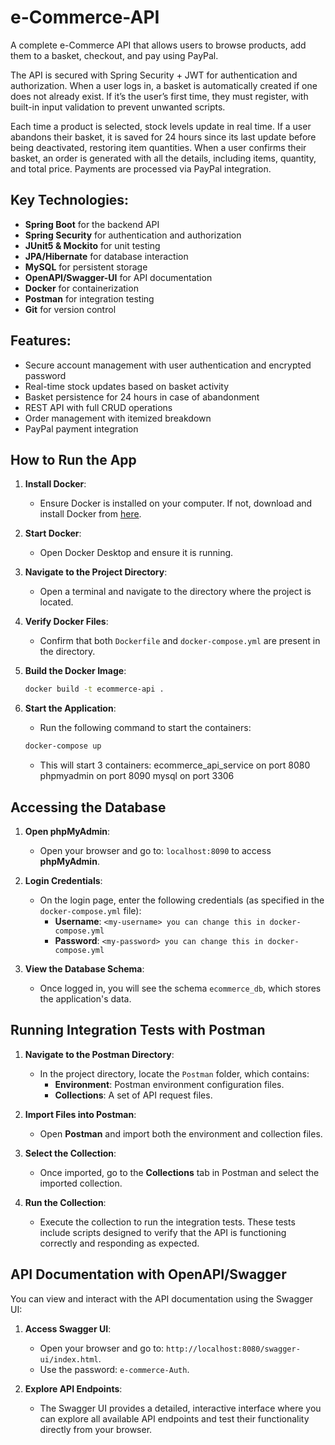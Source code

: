 # e-Commerce-API

A complete e-Commerce API that allows users to browse products, add them to a basket, checkout, and pay using PayPal.

The API is secured with Spring Security + JWT for authentication and authorization. When a user logs in, a basket is automatically created if one does not already exist.
If it’s the user’s first time, they must register, with built-in input validation to prevent unwanted scripts.

Each time a product is selected, stock levels update in real time. If a user abandons their basket, it is saved for 24 hours since its last update before being deactivated, restoring item quantities.
When a user confirms their basket, an order is generated with all the details, including items, quantity, and total price. Payments are processed via PayPal integration.

## Key Technologies:
- **Spring Boot** for the backend API
- **Spring Security** for authentication and authorization
- **JUnit5 & Mockito** for unit testing
- **JPA/Hibernate** for database interaction
- **MySQL** for persistent storage
- **OpenAPI/Swagger-UI** for API documentation
- **Docker** for containerization
- **Postman** for integration testing
- **Git** for version control

## Features:
- Secure account management with user authentication and encrypted password
- Real-time stock updates based on basket activity
- Basket persistence for 24 hours in case of abandonment
- REST API with full CRUD operations
- Order management with itemized breakdown
- PayPal payment integration

## How to Run the App

1. **Install Docker**:
   - Ensure Docker is installed on your computer. If not, download and install Docker from [here](https://www.docker.com/get-started).

2. **Start Docker**:
   - Open Docker Desktop and ensure it is running.

3. **Navigate to the Project Directory**:
   - Open a terminal and navigate to the directory where the project is located.

4. **Verify Docker Files**:
   - Confirm that both `Dockerfile` and `docker-compose.yml` are present in the directory.

5. **Build the Docker Image**:
   ```bash
   docker build -t ecommerce-api .
   ```
 
6. **Start the Application**:
   - Run the following command to start the containers:
   ```bash
   docker-compose up
   ```
   - This will start 3 containers:
      ecommerce_api_service on port 8080
      phpmyadmin on port 8090
      mysql on port 3306
    
## Accessing the Database

1. **Open phpMyAdmin**:
   - Open your browser and go to: `localhost:8090` to access **phpMyAdmin**.

2. **Login Credentials**:
   - On the login page, enter the following credentials (as specified in the `docker-compose.yml` file):
     - **Username**: `<my-username> you can change this in docker-compose.yml`
     - **Password**: `<my-password> you can change this in docker-compose.yml`

3. **View the Database Schema**:
   - Once logged in, you will see the schema `ecommerce_db`, which stores the application's data.

## Running Integration Tests with Postman

1. **Navigate to the Postman Directory**:
   - In the project directory, locate the `Postman` folder, which contains:
     - **Environment**: Postman environment configuration files.
     - **Collections**: A set of API request files.

2. **Import Files into Postman**:
   - Open **Postman** and import both the environment and collection files.

3. **Select the Collection**:
   - Once imported, go to the **Collections** tab in Postman and select the imported collection.

4. **Run the Collection**:
   - Execute the collection to run the integration tests. These tests include scripts designed to verify that the API is functioning correctly and responding as expected.

## API Documentation with OpenAPI/Swagger

You can view and interact with the API documentation using the Swagger UI:

1. **Access Swagger UI**:
   - Open your browser and go to: `http://localhost:8080/swagger-ui/index.html`.
   - Use the password: `e-commerce-Auth`.

2. **Explore API Endpoints**:
   - The Swagger UI provides a detailed, interactive interface where you can explore all available API endpoints and test their functionality directly from your browser.
